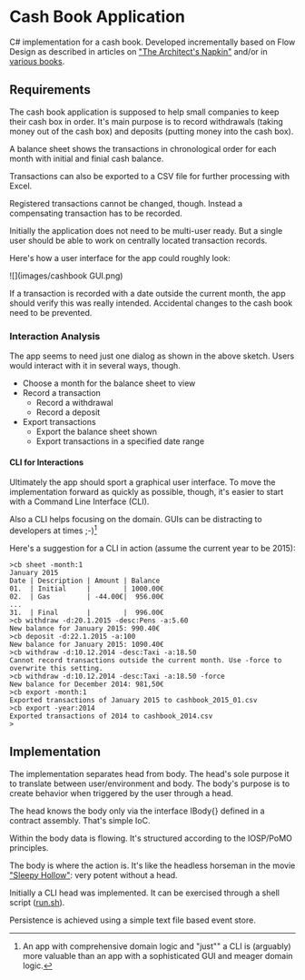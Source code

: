 # Cash Book Application
C# implementation for a cash book. Developed incrementally based on Flow Design as described in articles on ["The Architect's Napkin"](http://geekswithblogs.net/theArchitectsNapkin/default.aspx) and/or in [various books](https://leanpub.com/u/ralfw).

## Requirements
The cash book application is supposed to help small companies to keep their cash box in order. It's main purpose is to record withdrawals (taking money out of the cash box) and deposits (putting money into the cash box).

A balance sheet shows the transactions in chronological order for each month with initial and finial cash balance.

Transactions can also be exported to a CSV file for further processing with Excel.

Registered transactions cannot be changed, though. Instead a compensating transaction has to be recorded.

Initially the application does not need to be multi-user ready. But a single user should be able to work on centrally located transaction records.

Here's how a user interface for the app could roughly look:

![](images/cashbook GUI.png)

If a transaction is recorded with a date outside the current month, the app should verify this was really intended. Accidental changes to the cash book need to be prevented.

### Interaction Analysis
The app seems to need just one dialog as shown in the above sketch. Users would interact with it in several ways, though.

* Choose a month for the balance sheet to view
* Record a transaction
  * Record a withdrawal
  * Record a deposit
* Export transactions
  * Export the balance sheet shown
  * Export transactions in a specified date range

#### CLI for Interactions
Ultimately the app should sport a graphical user interface. To move the implementation forward as quickly as possible, though, it's easier to start with a Command Line Interface (CLI).

Also a CLI helps focusing on the domain. GUIs can be distracting to developers at times ;-)[^f_CLIvalue]

[^f_CLIvalue]: An app with comprehensive domain logic and "just"" a CLI is (arguably) more valuable than an app with a sophisticated GUI and meager domain logic.

Here's a suggestion for a CLI in action (assume the current year to be 2015):

```
>cb sheet -month:1
January 2015
Date | Description | Amount | Balance
01.  | Initial     |        | 1000.00€
02.  | Gas         | -44.00€|  956.00€
...
31.  | Final       |        |  996.00€
>cb withdraw -d:20.1.2015 -desc:Pens -a:5.60
New balance for January 2015: 990.40€
>cb deposit -d:22.1.2015 -a:100
New balance for January 2015: 1090.40€
>cb withdraw -d:10.12.2014 -desc:Taxi -a:18.50
Cannot record transactions outside the current month. Use -force to overwrite this setting.
>cb withdraw -d:10.12.2014 -desc:Taxi -a:18.50 -force
New balance for December 2014: 981,50€
>cb export -month:1
Exported transactions of January 2015 to cashbook_2015_01.csv
>cb export -year:2014
Exported transactions of 2014 to cashbook_2014.csv
>
```

## Implementation
The implementation separates head from body. The head's sole purpose it to translate between user/environment and body. The body's purpose is to create behavior when triggered by the user through a head.

The head knows the body only via the interface IBody{} defined in a contract assembly. That's simple IoC.

Within the body data is flowing. It's structured according to the IOSP/PoMO principles.

The body is where the action is. It's like the headless horseman in the movie ["Sleepy Hollow"](http://www.imdb.com/title/tt0162661/): very potent without a head.

Initially a CLI head was implemented. It can be exercised through a shell script ([run.sh](https://github.com/ralfw/cashbook_incremental/blob/master/src/cashbook/cashbook.console/run.sh)).

Persistence is achieved using a simple text file based event store.